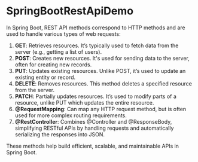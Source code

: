 ﻿# SpringBootRestApiDemo

In Spring Boot, REST API methods correspond to HTTP methods and are used to handle various types of web requests:

1. **GET**: Retrieves resources. It’s typically used to fetch data from the server (e.g., getting a list of users).
2. **POST**: Creates new resources. It's used for sending data to the server, often for creating new records.
3. **PUT**: Updates existing resources. Unlike POST, it’s used to update an existing entity or record.
4. **DELETE**: Removes resources. This method deletes a specified resource from the server.
5. **PATCH**: Partially updates resources. It’s used to modify parts of a resource, unlike PUT which updates the entire resource.
6. **@RequestMapping**: Can map any HTTP request method, but is often used for more complex routing requirements.
7. **@RestController**: Combines @Controller and @ResponseBody, simplifying RESTful APIs by handling requests and automatically serializing the responses into JSON.

These methods help build efficient, scalable, and maintainable APIs in Spring Boot.
